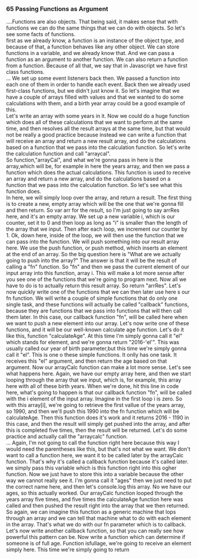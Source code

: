 ### 65 Passing Functions as Argument
....Functions are also objects. That being said, it makes sense that with functions we can do the same things that we can do with objects. So let's see some facts of functions.<br>
first as we already know, a function is an instance of the object type, and because of that, a function behaves like any other object. We can store functions in a variable, and we already know that. And we can pass a function as an argument to another function. We can also return a function from a function. Because of all that, we say that in Javascript we have first class functions. <br>
... We set up some event listeners back then. We passed a function into each one of them in order to handle each event. Back then we already used first-class functions, but we didn't just know it. So let's imagine that we have a couple of arrays filled with values and that we wanted to do some calculations with them, and a birth year array could be a good example of this. <br>
Let's write an array with some years in it. Now we could do a huge function which does all of these calculations that we want to perform at the same time, and then resolves all the result arrays at the same time, but that would not be really a good practice because instead we can write a function that will receive an array and return a new result array, and do the calculations based on a function that we pass into the calculation function. So let's write the calculation function and call "arraycal".  <br>
So function,"arrayCal", and what we're gonna pass in here is the array,which will be, for example in here the years array, and then we pass a function which does the actual calculations. This function is used to receive an array and return a new array, and do the calculations based on a function that we pass into the calculation function. So let's see what this function does.<br>
In here, we will simply loop over the array, and return a result. The first thing is to create a new, empty array which will be the one that we're gonna fill and then return. So var arr for the result, so I'm just going to say arrRes here, and it's an empty array. We set up a new variable i, which is our counter, set it to 0 and then loop as long as "i" is smaller than the length of the array that we input. Then after each loop, we increment our counter by 1. Ok, down here, inside of the loop, we will then use the function that we can pass into the function. We will push something into our result array here. We use the push function, or push method, which inserts an element at the end of an array. So the big question here is "What are we actually going to push into the array?" The answer is that it will be the result of calling a "fn" function. So "fn" and then we pass the current element of our input array into this function, array i. This will make a lot more sense after you see one of the functions that we're going to program next. Now all we have to do is to actually return this result array. So return "arrRes". Let's now quickly write one of the functions that we can then later use here s our fn function. We will write a couple of simple functions that do only one single task, and these functions will actually be called "callback" functions, because they are functions that we pass into functions that will then call them later. In this case, our callback function "fn", will be called here when we want to push a new element into our array. Let's now write one of these functions, and it will be our well-known calculate age function. Let's do it like this, function "calculateAge". At this time I'm simply gonna call it "el" which stands for element, and we're gonna return "2016-'el'". This was usually called our year of birth parameter,but this time we're simply gonna call it "el". This is one o these simple functions. It onlly has one task. It receives this "el" argument, and then return the age based on that argument. Now our arrayCalc function can make a lot more sense. Let's see what happens here. Again, we have our empty array here, and then we start looping through the array that we input, which is, for example, this array here with all of these birth years. When we're done, hit this line in code here, what's going to happen is that our callback function "fn", will be called with the i element of the input array. Imagine in the first loop i is zero. So with this array[i], we're going to retrieve the first vallue of the years array, so 1990, and then we'll push this 1990 into the fn function which will be calculateAge. Then this function does it's work and it returns 2016 - 1190 in this case, and then the result will simply get pushed into the array, and after this is completed five times, then the result will be returned. Let's do some practice and actually call the "arraycalc" function.<br>
... Again, I'm not going to call the function right here because this way I would need the parentheses like this, but that's not what we want. We don't want to call a function here, we want it to be called later by the arrayCalc function. That's why it's called a callback function because it's called later. we simply pass this variable which is this function right into this ogher function. Now we just have to store this into a variable because the other way we cannot really see it. I'm gonna call it "ages" then we just need to put the correct name here, and then let's console.log this array. No we have our ages, so this actually worked. Our arrayCalc function looped through the years array five times, and five times the calculateAge function here was called and then pushed the result right into the array that we then returned. So again, we can imagine this function as a generic machine that lops through an array and we can tell that machine what to do with each element in the array. That's what we do with our fn parameter which is to callback. <br>
Let's now write another callback function, so that you can really see how powerful this pattern can be. Now write a function which can determine if someone is of full age. Function isfullage, we're going to receive an element simply here. This time we're simply going to return 